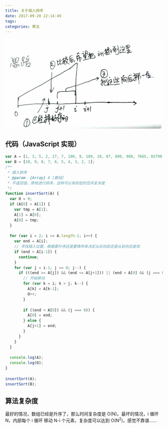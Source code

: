 ```yaml
---
title: 关于插入排序
date: 2017-09-20 22:14:49
tags:
categories: 算法
---
```


<img src="/images/2017/09/insert-sort.jpg" style="width: 500px; border-radius: 5px;">

<!-- more -->


## 代码（JavaScript 实现）

``` javascript
var A = [1, 3, 5, 2, 27, 7, 100, 9, 109, 10, 87, 800, 988, 7665, 83790, 28, 34];
var B = [10, 9, 8, 7, 6, 5, 4, 3, 2, 1];
/**
 * 插入排序
 * @param  {Array} A [数组]
 * 不返回值，原地进行排序，这样可以有较低的空间复杂度
 */
function insertSort(A) {
  var O = 0;
  if (A[0] > A[1]) {
    var tmp = A[1];
    A[1] = A[0];
    A[0] = tmp;
  }

  for (var i = 2; i <= A.length-1; i++) {
    var end = A[i];
    // 寻找插入位置，根据要升序还是要降序来决定从后向前还是从前向后查找
    if (end > A[i-1]) {
      continue;
    }
    for (var j = i-1; j >= 0; j--) {
      if (((end >= A[j]) && (end <= A[j+1])) || (end < A[0] && (j === 0))) {
        // 开始移动
        for (var k = i; k > j; k--) {
          A[k] = A[k-1];
          O++;
        }

        if ((end < A[0]) && (j === 0)) {
          A[0] = end;
        } else {
          A[j+1] = end;
        }
      }
    }
  }

  console.log(A);
  console.log(O);
}

insertSort(A);
insertSort(B);
```

## 算法复杂度

最好的情况，数组已经是升序了，那么时间复杂度是 O(N)。最坏的情况，i 循环 N，内部每个 i 循环 移动 N-i 个元素，复杂度可以达到 O(N<sup>2</sup>)，感觉不靠谱……
